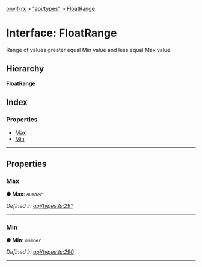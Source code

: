 [onvif-rx](../README.md) > ["api/types"](../modules/_api_types_.md) > [FloatRange](../interfaces/_api_types_.floatrange.md)

# Interface: FloatRange

Range of values greater equal Min value and less equal Max value.

## Hierarchy

**FloatRange**

## Index

### Properties

* [Max](_api_types_.floatrange.md#max)
* [Min](_api_types_.floatrange.md#min)

---

## Properties

<a id="max"></a>

###  Max

**● Max**: *`number`*

*Defined in [api/types.ts:291](https://github.com/patrickmichalina/onvif-rx/blob/3ab1739/src/api/types.ts#L291)*

___
<a id="min"></a>

###  Min

**● Min**: *`number`*

*Defined in [api/types.ts:290](https://github.com/patrickmichalina/onvif-rx/blob/3ab1739/src/api/types.ts#L290)*

___

